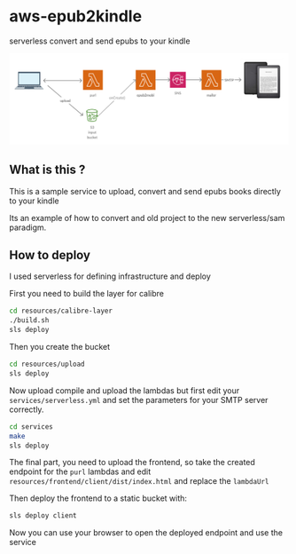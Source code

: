 # aws-epub2kindle
serverless convert and send epubs to your kindle 

![alt text](https://github.com/gipsh/aws-epub2kindle/blob/master/docs/arq.png?raw=true)


## What is this ? 

This is a sample service to upload, convert and send epubs books directly to your kindle

Its an example of how to convert and old project to the new serverless/sam paradigm. 

## How to deploy 

I used serverless for defining infrastructure and deploy 

First you need to build the layer for calibre

```bash
cd resources/calibre-layer
./build.sh
sls deploy
```

Then you create the bucket 

```bash
cd resources/upload
sls deploy
```

Now upload compile and upload the lambdas 
but first edit your `services/serverless.yml` and set the parameters for your SMTP server correctly. 

```bash
cd services
make
sls deploy
```

The final part, you need to upload the frontend, so take the created endpoint for the `purl` lambdas and 
edit `resources/frontend/client/dist/index.html` and replace the `lambdaUrl` 

Then deploy the frontend to a static bucket  with: 

```bash
sls deploy client
```

Now you can use your browser to open the deployed endpoint and use the service 











